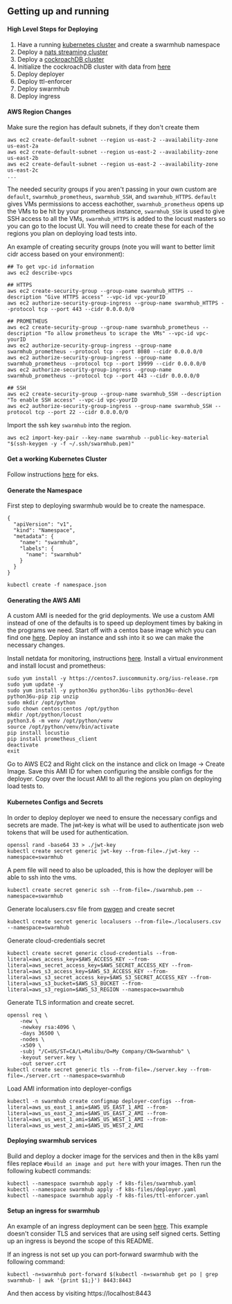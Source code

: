 ## Getting up and running
#### High Level Steps for Deploying
1. Have a running [kubernetes cluster](https://docs.aws.amazon.com/eks/latest/userguide/getting-started-eksctl.html) and create a swarmhub namespace
2. Deploy a [nats streaming cluster](https://github.com/nats-io/nats-streaming-operator)
3. Deploy a [cockroachDB cluster](https://www.cockroachlabs.com/docs/stable/orchestrate-cockroachdb-with-kubernetes.html)
4. Initialize the cockroachDB cluster with data from [here](db/tables.txt)
5. Deploy deployer
6. Deploy ttl-enforcer
7. Deploy swarmhub
8. Deploy ingress

#### AWS Region Changes
Make sure the region has default subnets, if they don't create them
```
aws ec2 create-default-subnet --region us-east-2 --availability-zone us-east-2a
aws ec2 create-default-subnet --region us-east-2 --availability-zone us-east-2b
aws ec2 create-default-subnet --region us-east-2 --availability-zone us-east-2c
...
```

The needed security groups if you aren't passing in your own custom are `default`, `swarmhub_prometheus`, `swarmhub_SSH`, and `swarmhub_HTTPS`. `default` gives VMs permissions to access eachother, `swarmhub_prometheus` opens up the VMs to be hit by your prometheus instance, `swarmhub_SSH` is used to give SSH access to all the VMs, `swarmhub_HTTPS` is added to the locust masters so you can go to the locust UI. You will need to create these for each of the regions you plan on deploying load tests into.

An example of creating security groups (note you will want to better limit cidr access based on your environment):
```
## To get vpc-id information
aws ec2 describe-vpcs

## HTTPS
aws ec2 create-security-group --group-name swarmhub_HTTPS --description "Give HTTPS access" --vpc-id vpc-yourID
aws ec2 authorize-security-group-ingress --group-name swarmhub_HTTPS --protocol tcp --port 443 --cidr 0.0.0.0/0

## PROMETHEUS
aws ec2 create-security-group --group-name swarmhub_prometheus --description "To allow prometheus to scrape the VMs" --vpc-id vpc-yourID
aws ec2 authorize-security-group-ingress --group-name swarmhub_prometheus --protocol tcp --port 8080 --cidr 0.0.0.0/0
aws ec2 authorize-security-group-ingress --group-name swarmhub_prometheus --protocol tcp --port 19999 --cidr 0.0.0.0/0
aws ec2 authorize-security-group-ingress --group-name swarmhub_prometheus --protocol tcp --port 443 --cidr 0.0.0.0/0

## SSH
aws ec2 create-security-group --group-name swarmhub_SSH --description "To enable SSH access" --vpc-id vpc-yourID
aws ec2 authorize-security-group-ingress --group-name swarmhub_SSH --protocol tcp --port 22 --cidr 0.0.0.0/0
```

Import the ssh key `swarmhub` into the region.
```
aws ec2 import-key-pair --key-name swarmhub --public-key-material "$(ssh-keygen -y -f ~/.ssh/swarmhub.pem)"
```

#### Get a working Kubernetes Cluster
Follow instructions [here](https://docs.aws.amazon.com/eks/latest/userguide/getting-started-eksctl.html) for eks.

#### Generate the Namespace
First step to deploying swarmhub would be to create the namespace.
```
{
  "apiVersion": "v1",
  "kind": "Namespace",
  "metadata": {
    "name": "swarmhub",
    "labels": {
      "name": "swarmhub"
    }
  }
}
```
```
kubectl create -f namespace.json
```

#### Generating the AWS AMI
A custom AMI is needed for the grid deployments. We use a custom AMI instead of one of the defaults is to speed up deployment times by baking in the programs we need. Start off with a centos base image which you can find one [here](https://wiki.centos.org/Cloud/AWS).
Deploy an instance and ssh into it so we can make the necessary changes.
  
Install netdata for monitoring, instructions [here](https://github.com/netdata/netdata#quick-start).
Install a virtual environment and install locust and prometheus:
```
sudo yum install -y https://centos7.iuscommunity.org/ius-release.rpm
sudo yum update -y
sudo yum install -y python36u python36u-libs python36u-devel python36u-pip zip unzip
sudo mkdir /opt/python
sudo chown centos:centos /opt/python
mkdir /opt/python/locust
python3.6 -m venv /opt/python/venv
source /opt/python/venv/bin/activate
pip install locustio
pip install prometheus_client
deactivate
exit
```
Go to AWS EC2 and Right click on the instance and click on Image ->  Create Image. Save this AMI ID for when configuring the ansible configs for the deployer. Copy over the locust AMI to all the regions you plan on deploying load tests to.


#### Kubernetes Configs and Secrets
In order to deploy deployer we need to ensure the necessary configs and secrets are made.
The jwt-key is what will be used to authenticate json web tokens that will be used for authentication.
```
openssl rand -base64 33 > ./jwt-key
kubectl create secret generic jwt-key --from-file=./jwt-key --namespace=swarmhub
```
A pem file will need to also be uploaded, this is how the deployer will be able to ssh into the vms.
```
kubectl create secret generic ssh --from-file=./swarmhub.pem --namespace=swarmhub
```
Generate localusers.csv file from [pwgen](pwgen/README.md) and create secret
```
kubectl create secret generic localusers --from-file=./localusers.csv --namespace=swarmhub
```
Generate cloud-credentials secret
```
kubectl create secret generic cloud-credentials --from-literal=aws_access_key=$AWS_ACCESS_KEY --from-literal=aws_secret_access_key=$AWS_SECRET_ACCESS_KEY --from-literal=aws_s3_access_key=$AWS_S3_ACCESS_KEY --from-literal=aws_s3_secret_access_key=$AWS_S3_SECRET_ACCESS_KEY --from-literal=aws_s3_bucket=$AWS_S3_BUCKET --from-literal=aws_s3_region=$AWS_S3_REGION --namespace=swarmhub
```
Generate TLS information and create secret.
```
openssl req \
    -new \
    -newkey rsa:4096 \
    -days 36500 \
    -nodes \
    -x509 \
    -subj "/C=US/ST=CA/L=Malibu/O=My Company/CN=Swarmhub" \
    -keyout server.key \
    -out server.crt
kubectl create secret generic tls --from-file=./server.key --from-file=./server.crt --namespace=swarmhub  
```
Load AMI information into deployer-configs
```
kubectl -n swarmhub create configmap deployer-configs --from-literal=aws_us_east_1_ami=$AWS_US_EAST_1_AMI --from-literal=aws_us_east_2_ami=$AWS_US_EAST_2_AMI --from-literal=aws_us_west_1_ami=$AWS_US_WEST_1_AMI --from-literal=aws_us_west_2_ami=$AWS_US_WEST_2_AMI
```

#### Deploying swarmhub services
Build and deploy a docker image for the services and then in the k8s yaml files replace `#build an image and put here` with your images. Then run the following kubectl commands:
```
kubectl --namespace swarmhub apply -f k8s-files/swarmhub.yaml
kubectl --namespace swarmhub apply -f k8s-files/deployer.yaml
kubectl --namespace swarmhub apply -f k8s-files/ttl-enforcer.yaml
```

#### Setup an ingress for swarmhub
An example of an ingress deployment can be seen [here](https://docs.aws.amazon.com/eks/latest/userguide/alb-ingress.html). This example doesn't consider TLS and services that are using self signed certs. Setting up an ingress is beyond the scope of this README.
  
If an ingress is not set up you can port-forward swarmhub with the following command:
```
kubectl -n=swarmhub port-forward $(kubectl -n=swarmhub get po | grep swarmhub- | awk '{print $1;}') 8443:8443
```
And then access by visiting https://localhost:8443
